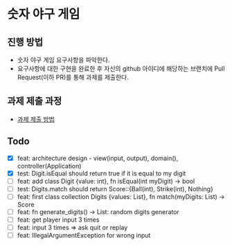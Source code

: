 # 숫자 야구 게임

## 진행 방법

* 숫자 야구 게임 요구사항을 파악한다.
* 요구사항에 대한 구현을 완료한 후 자신의 github 아이디에 해당하는 브랜치에 Pull Request(이하 PR)를 통해 과제를 제출한다.

## 과제 제출 과정

* [과제 제출 방법](https://github.com/next-step/nextstep-docs/tree/master/precourse)

## Todo

- [x] feat: architecture design - view(input, output), domain(), controller(Application)
- [x] test: Digit.isEqual should return true if it is equal to my digit
- [ ] feat: add class Digit {value: int}, fn isEqual(int myDigit) -> bool
- [ ] test: Digits.match should return Score::{Ball(int), Strike(int), Nothing}
- [ ] feat: first class collection Digits {values: List<Digit>}, fn match(myDigits: List<Digit>) -> Score
- [ ] feat: fn generate_digits() -> List<Digit>: random digits generator
- [ ] feat: get player input 3 times
- [ ] feat: input 3 times => ask quit or replay
- [ ] feat: IllegalArgumentException for wrong input